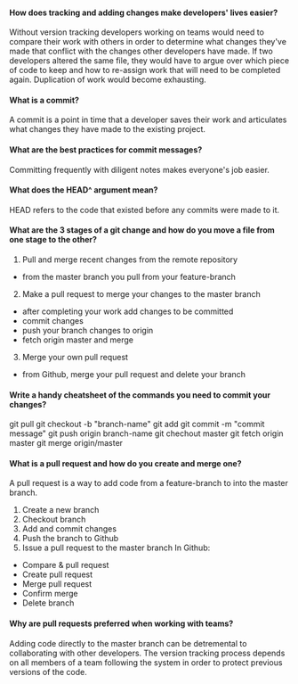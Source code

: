 #### How does tracking and adding changes make developers' lives easier?
Without version tracking developers working on teams would need to compare their work with others in order to determine what changes they've made that conflict with the changes other developers have made. If two developers altered the same file, they would have to argue over which piece of code to keep and how to re-assign work that will need to be completed again. Duplication of work would become exhausting.

#### What is a commit?
A commit is a point in time that a developer saves their work and articulates what changes they have made to the existing project.

#### What are the best practices for commit messages?
Committing frequently with diligent notes makes everyone's job easier.

#### What does the HEAD^ argument mean?
HEAD refers to the code that existed before any commits were made to it.

#### What are the 3 stages of a git change and how do you move a file from one stage to the other?
1. Pull and merge recent changes from the remote repository
- from the master branch you pull from your feature-branch
2. Make a pull request to merge your changes to the master branch
- after completing your work add changes to be committed
- commit changes
- push your branch changes to origin
- fetch origin master and merge
3. Merge your own pull request
- from Github, merge your pull request and delete your branch

#### Write a handy cheatsheet of the commands you need to commit your changes?

git pull
git checkout -b "branch-name"
git add
git commit -m "commit message"
git push origin branch-name
git chechout master
git fetch origin master
git merge origin/master

#### What is a pull request and how do you create and merge one?
A pull request is a way to add code from a feature-branch to into the master branch.
1. Create a new branch
2. Checkout branch
3. Add and commit changes
4. Push the branch to Github
5. Issue a pull request to the master branch
In Github:
- Compare & pull request
- Create pull request
- Merge pull request
- Confirm merge
- Delete branch

#### Why are pull requests preferred when working with teams?
Adding code directly to the master branch can be detremental to collaborating with other developers. The version tracking process depends on all members of a team following the system in order to protect previous versions of the code.